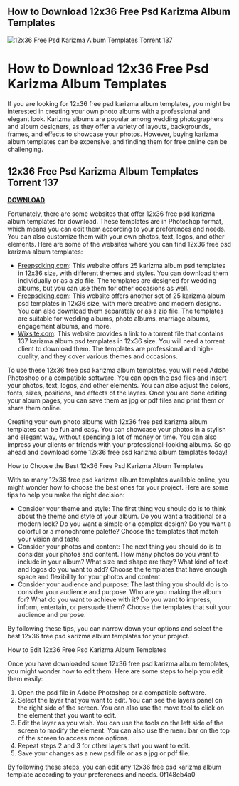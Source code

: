 ## How to Download 12x36 Free Psd Karizma Album Templates

 
![12x36 Free Psd Karizma Album Templates Torrent 137](https://encrypted-tbn3.gstatic.com/images?q=tbn:ANd9GcRGypvLGNSvWZsvFf7BGJ7gtKUFjOlT6pGZsHWoI4PQeuKKvRWgMESZtcE)

 
# How to Download 12x36 Free Psd Karizma Album Templates
 
If you are looking for 12x36 free psd karizma album templates, you might be interested in creating your own photo albums with a professional and elegant look. Karizma albums are popular among wedding photographers and album designers, as they offer a variety of layouts, backgrounds, frames, and effects to showcase your photos. However, buying karizma album templates can be expensive, and finding them for free online can be challenging.
 
## 12x36 Free Psd Karizma Album Templates Torrent 137


[**DOWNLOAD**](https://www.google.com/url?q=https%3A%2F%2Fgeags.com%2F2tKCuk&sa=D&sntz=1&usg=AOvVaw3gc9eQqblQdKBGousxb4L7)

 
Fortunately, there are some websites that offer 12x36 free psd karizma album templates for download. These templates are in Photoshop format, which means you can edit them according to your preferences and needs. You can also customize them with your own photos, text, logos, and other elements. Here are some of the websites where you can find 12x36 free psd karizma album templates:
 
- [Freepsdking.com](https://www.freepsdking.com/12x36-karizma-album-psd-template-free-download/): This website offers 25 karizma album psd templates in 12x36 size, with different themes and styles. You can download them individually or as a zip file. The templates are designed for wedding albums, but you can use them for other occasions as well.
- [Freepsdking.com](https://www.freepsdking.com/karizma-album-12x36-psd-templates-free-download/): This website offers another set of 25 karizma album psd templates in 12x36 size, with more creative and modern designs. You can also download them separately or as a zip file. The templates are suitable for wedding albums, photo albums, marriage albums, engagement albums, and more.
- [Wixsite.com](https://jesicabrighi81w2.wixsite.com/trytsimpbizpla/post/12x36-free-psd-karizma-album-templates-torrent-137): This website provides a link to a torrent file that contains 137 karizma album psd templates in 12x36 size. You will need a torrent client to download them. The templates are professional and high-quality, and they cover various themes and occasions.

To use these 12x36 free psd karizma album templates, you will need Adobe Photoshop or a compatible software. You can open the psd files and insert your photos, text, logos, and other elements. You can also adjust the colors, fonts, sizes, positions, and effects of the layers. Once you are done editing your album pages, you can save them as jpg or pdf files and print them or share them online.
 
Creating your own photo albums with 12x36 free psd karizma album templates can be fun and easy. You can showcase your photos in a stylish and elegant way, without spending a lot of money or time. You can also impress your clients or friends with your professional-looking albums. So go ahead and download some 12x36 free psd karizma album templates today!
  
How to Choose the Best 12x36 Free Psd Karizma Album Templates
 
With so many 12x36 free psd karizma album templates available online, you might wonder how to choose the best ones for your project. Here are some tips to help you make the right decision:

- Consider your theme and style: The first thing you should do is to think about the theme and style of your album. Do you want a traditional or a modern look? Do you want a simple or a complex design? Do you want a colorful or a monochrome palette? Choose the templates that match your vision and taste.
- Consider your photos and content: The next thing you should do is to consider your photos and content. How many photos do you want to include in your album? What size and shape are they? What kind of text and logos do you want to add? Choose the templates that have enough space and flexibility for your photos and content.
- Consider your audience and purpose: The last thing you should do is to consider your audience and purpose. Who are you making the album for? What do you want to achieve with it? Do you want to impress, inform, entertain, or persuade them? Choose the templates that suit your audience and purpose.

By following these tips, you can narrow down your options and select the best 12x36 free psd karizma album templates for your project.
  
How to Edit 12x36 Free Psd Karizma Album Templates
 
Once you have downloaded some 12x36 free psd karizma album templates, you might wonder how to edit them. Here are some steps to help you edit them easily:

1. Open the psd file in Adobe Photoshop or a compatible software.
2. Select the layer that you want to edit. You can see the layers panel on the right side of the screen. You can also use the move tool to click on the element that you want to edit.
3. Edit the layer as you wish. You can use the tools on the left side of the screen to modify the element. You can also use the menu bar on the top of the screen to access more options.
4. Repeat steps 2 and 3 for other layers that you want to edit.
5. Save your changes as a new psd file or as a jpg or pdf file.

By following these steps, you can edit any 12x36 free psd karizma album template according to your preferences and needs.
 0f148eb4a0
